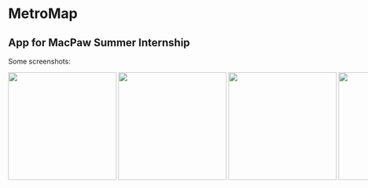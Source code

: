 # MetroMap
## App for MacPaw Summer Internship

Some screenshots:

<div style="white-space: nowrap;">
<img src="https://cloud.githubusercontent.com/assets/22377058/25853070/23f4596a-34d4-11e7-82ae-63668f2281aa.jpg" width="220">
<img src="https://cloud.githubusercontent.com/assets/22377058/25853079/2a191f7e-34d4-11e7-8681-3bf3dac2f62b.jpg" width="220">
<img src="https://cloud.githubusercontent.com/assets/22377058/25853088/2ea6b06a-34d4-11e7-8dbe-d72fb403e891.jpg" width="220">
<img src="https://cloud.githubusercontent.com/assets/22377058/25853093/30a3d424-34d4-11e7-93b2-0785ec578ea0.jpg" width="220">
<img src="https://cloud.githubusercontent.com/assets/22377058/25853098/3292ee78-34d4-11e7-86dc-fe06d6c247a4.jpg" width="220">
</div>

